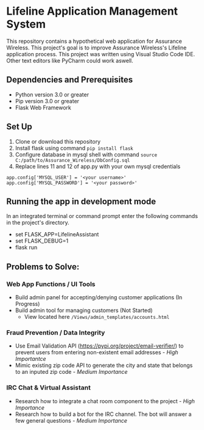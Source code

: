 # Lifeline Application Management System 
This repository contains a hypothetical web application for Assurance Wireless. This project's goal is to improve Assurance Wireless's Lifeline application process. This project was written using Visual Studio Code IDE. Other text editors like PyCharm could work aswell.

## Dependencies and Prerequisites
* Python version 3.0 or greater 
* Pip version 3.0 or greater
* Flask Web Framework

## Set Up
1. Clone or download this repository
2. Install flask using command `pip install flask`
3. Configure database in mysql shell with command `source C:/path/to/Assurance_Wireless/DbConfig.sql`
4. Replace lines 11 and 12 of app.py with your own mysql credentials
```
app.config['MYSQL_USER'] = '<your username>'
app.config['MYSQL_PASSWORD'] = '<your password>'
```

## Running the app in development mode
In an integrated terminal or command prompt enter the following commands in the project's directory.
* set FLASK_APP=LifelineAssistant 
* set FLASK_DEBUG=1
* flask run

## Problems to Solve: 
### Web App Functions / UI Tools
* Build admin panel for accepting/denying customer applications (In Progress)
* Build admin tool for managing customers (Not Started)
  * View located here `/Views/admin_templates/accounts.html`
 
 ### Fraud Prevention / Data Integrity 
 * Use Email Validation API (https://pypi.org/project/email-verifier/) to prevent users from entering non-existent email addresses - *High Importantce*
 * Mimic existing zip code API to generate the city and state that belongs to an inputed zip code - *Medium Importance* 

### IRC Chat & Virtual Assistant
* Research how to integrate a chat room component to the project - *High Importance*
* Research how to build a bot for the IRC channel. The bot will answer a few general questions - *Medium Importance*
